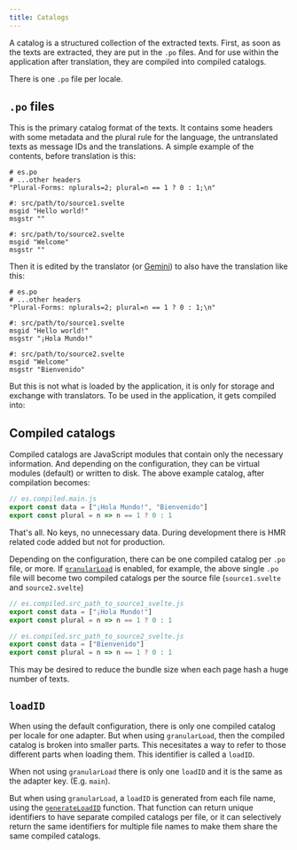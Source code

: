 ```yaml
---
title: Catalogs
---
```


A catalog is a structured collection of the extracted texts. First, as soon as
the texts are extracted, they are put in the `.po` files. And for use within the
application after translation, they are compiled into compiled catalogs.

There is one `.po` file per locale.

## `.po` files

This is the primary catalog format of the texts. It contains some headers with
some metadata and the plural rule for the language, the untranslated texts as
message IDs and the translations. A simple example of the contents, before
translation is this:

```po
# es.po
# ...other headers
"Plural-Forms: nplurals=2; plural=n == 1 ? 0 : 1;\n"

#: src/path/to/source1.svelte
msgid "Hello world!"
msgstr ""

#: src/path/to/source2.svelte
msgid "Welcome"
msgstr ""
```

Then it is edited by the translator (or [Gemini](/guides/gemini)) to also have
the translation like this:

```po
# es.po
# ...other headers
"Plural-Forms: nplurals=2; plural=n == 1 ? 0 : 1;\n"

#: src/path/to/source1.svelte
msgid "Hello world!"
msgstr "¡Hola Mundo!"

#: src/path/to/source2.svelte
msgid "Welcome"
msgstr "Bienvenido"
```

But this is not what is loaded by the application, it is only for storage and
exchange with translators. To be used in the application, it gets compiled into:

## Compiled catalogs

Compiled catalogs are JavaScript modules that contain only the necessary
information. And depending on the configuration, they can be virtual modules
(default) or written to disk. The above example catalog, after compilation
becomes:

```js
// es.compiled.main.js
export const data = ["¡Hola Mundo!", "Bienvenido"]
export const plural = n => n == 1 ? 0 : 1
```

That's all. No keys, no unnecessary data. During development there is HMR
related code added but not for production.

Depending on the configuration, there can be one compiled catalog per `.po`
file, or more. If [`granularLoad`](/reference/adapter-common/#granularload) is
enabled, for example, the above single `.po` file will become two compiled
catalogs per the source file (`source1.svelte` and `source2.svelte`)

```js
// es.compiled.src_path_to_source1_svelte.js
export const data = ["¡Hola Mundo!"]
export const plural = n => n == 1 ? 0 : 1
```

```js
// es.compiled.src_path_to_source2_svelte.js
export const data = ["Bienvenido"]
export const plural = n => n == 1 ? 0 : 1
```

This may be desired to reduce the bundle size when each page hash a huge number
of texts.

## `loadID`

When using the default configuration, there is only one compiled catalog per
locale for one adapter. But when using `granularLoad`, then the compiled
catalog is broken into smaller parts. This necesitates a way to refer to those
different parts when loading them. This identifier is called a `loadID`.

When not using `granularLoad` there is only one `loadID` and it is the same as
the adapter key. (E.g. `main`).

But when using `granularLoad`, a `loadID` is generated from each file name,
using the [`generateLoadID`](/reference/adapter-common/#generateloadid)
function. That function can return unique identifiers to have separate compiled
catalogs per file, or it can selectively return the same identifiers for
multiple file names to make them share the same compiled catalogs.
